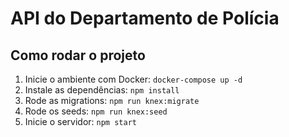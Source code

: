 # API do Departamento de Polícia

## Como rodar o projeto

1.  Inicie o ambiente com Docker: `docker-compose up -d`
2.  Instale as dependências: `npm install`
3.  Rode as migrations: `npm run knex:migrate`
4.  Rode os seeds: `npm run knex:seed`
5.  Inicie o servidor: `npm start`